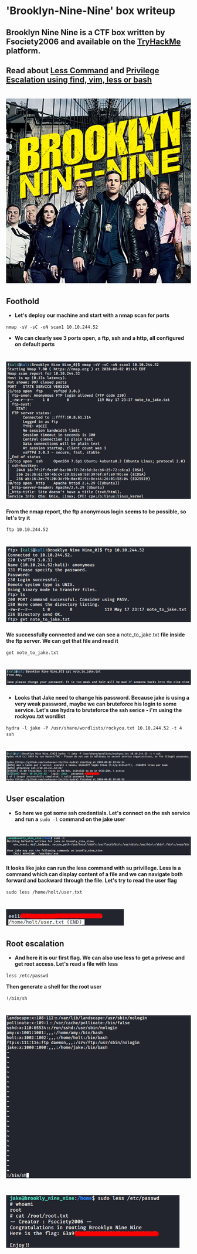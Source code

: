 # 'Brooklyn-Nine-Nine' box writeup
## Brooklyn Nine Nine is a CTF box written by Fsociety2006 and available on the [TryHackMe](https://tryhackme.com/) platform.
## Read about [Less Command](https://linuxize.com/post/less-command-in-linux/) and [Privilege Escalation using find, vim, less or bash](https://pentestlab.blog/category/privilege-escalation/)
# ![bg](images/background.jpeg?raw=true "Title")

## Foothold
+ **Let's deploy our machine and start with a nmap scan for ports**

``nmap -sV -sC -oN scan1 10.10.244.52``

+ **We can clearly see 3 ports open, a ftp, ssh and a http, all configured on default ports**

# ![1](images/nmap_scan_bnn.jpg?raw=true "nmap_scan")

**From the nmap report, the ftp anonymous login seems to be possible, so let's try it**

``ftp 10.10.244.52``

# ![2](images/ftp.jpg?raw=true "ftp")

**We successfully connected and we can see a** note_to_jake.txt **file inside the ftp server. We can get that file and read it**

``get note_to_jake.txt``
# ![3](images/change_password.jpg?raw=true "cp")

+ **Looks that Jake need to change his password. Because jake is using a very weak password, maybe we can bruteforce his login to some service. Let's use hydra to bruteforce the ssh serice - i'm using the rockyou.txt wordlist**

``hydra -l jake -P /usr/share/wordlists/rockyou.txt 10.10.244.52 -t 4 ssh``

# ![4](images/hydra.jpg?raw=true "hydra")

## User escalation

+ **So here we got some ssh credentials. Let's connect on the ssh service and run a** ``sudo -l`` **command on the jake user**

# ![5](images/less.jpg?raw=true "less")

**It looks like jake can run the less command with su privillege. Less is a command which can display content of a file and we can navigate both forward and backward through the file. Let's try to read the user flag**

``sudo less /home/holt/user.txt``

# ![6](images/user_flag(1).jpg?raw=true "user")

## Root escalation

+ **And here it is our first flag. We can also use less to get a privesc and get root access. Let's read a file with less**

``less /etc/passwd``

**Then generate a shell for the root user**

``!/bin/sh``

# ![7](images/binsh.jpg?raw=true "binsh")

# ![8](images/root_flag(2).jpg?raw=true "root")
